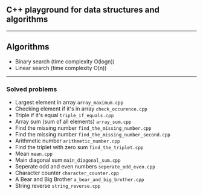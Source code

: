 ## C++ playground for data structures and algorithms

---

## Algorithms

- Binary search (time complexity O(logn))
- Linear search (time complexity O(n))

---

### Solved problems

- Largest element in array `array_maximum.cpp`
- Checking element if it's in array `check_occurence.cpp`
- Triple if it's equal `triple_if_equals.cpp`
- Array sum (sum of all elements) `array_sum.cpp`
- Find the missing number `find_the_missing_number.cpp`
- Find the missing number `find_the_missing_number_second.cpp`
- Arithmetic number `arithmetic_number.cpp`
- Find the triplet with zero sum `find_the_triplet.cpp`
- Mean `mean.cpp`
- Main diagonal sum `main_diagonal_sum.cpp`
- Seperate odd and even numbers `seperate_odd_even.cpp`
- Character counter `character_counter.cpp`
- A Bear and Big Brother `a_bear_and_big_brother.cpp`
- String reverse `string_reverse.cpp`
